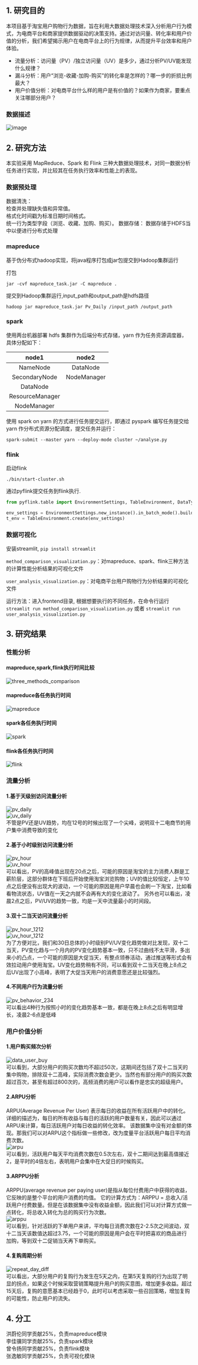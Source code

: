 ## 1. 研究目的
本项目基于淘宝用户购物行为数据，旨在利用大数据处理技术深入分析用户行为模式，为电商平台和商家提供数据驱动的决策支持。通过对访问量、转化率和用户价值的分析，我们希望揭示用户在电商平台上的行为规律，从而提升平台效率和用户体验。  
* 流量分析：访问量（PV）/独立访问量（UV）是多少，通过分析PV/UV能发现什么规律？
* 漏斗分析：用户“浏览-收藏-加购-购买”的转化率是怎样的？哪一步的折损比例最大？
* 用户价值分析：对电商平台什么样的用户是有价值的？如果作为商家，要重点关注哪部分用户？
### 数据描述
![image](https://github.com/user-attachments/assets/b481a4a3-8dc0-4e02-9a58-c7140c97a9dd)


## 2. 研究方法
本实验采用 MapReduce、Spark 和 Flink 三种大数据处理技术，对同一数据分析任务进行实现，并比较其在任务执行效率和性能上的表现。
### 数据预处理
数据清洗：  
检查并处理缺失值和异常值。  
格式化时间戳为标准日期时间格式。  
统一行为类型字段（浏览、收藏、加购、购买）。
数据存储：
数据存储于HDFS当中以便进行分布式处理
### mapreduce
基于伪分布式hadoop实现，将java程序打包成jar包提交到Hadoop集群运行  

打包  
```
jar -cvf mapreduce_task.jar -C mapreduce .
```
提交到Hadoop集群运行,input_path和output_path是hdfs路径
```
hadoop jar mapreduce_task.jar Pv_Daily /input_path /output_path
```
### spark
使用两台机器部署 hdfs 集群作为后端分布式存储，yarn 作为任务资源调度器，具体分配如下：

|      node1      |    node2    |
| :-------------: | :---------: |
|    NameNode     |  DataNode   |
|  SecondaryNode  | NodeManager |
|    DataNode     |             |
| ResourceManager |             |
|   NodeManager   |             |

使用 spark on yarn 的方式进行任务提交运行，即通过 pyspark 编写任务提交给 yarn 作分布式资源分配调度，提交任务并运行：
```shell
spark-submit --master yarn --deploy-mode cluster ~/analyse.py
```

### flink

启动flink

```shell
./bin/start-cluster.sh
```

通过pyflink提交任务到flink执行.

```python
from pyflink.table import EnvironmentSettings, TableEnvironment, DataTypes

env_settings = EnvironmentSettings.new_instance().in_batch_mode().build()
t_env = TableEnvironment.create(env_settings)
```

### 数据可视化
安装streamlit, `pip install streamlit`

`method_comparison_visualization.py`：对mapreduce、spark、flink三种方法的计算性能分析结果的可视化文件

`user_analysis_visualization.py`：对电商平台用户购物行为分析结果的可视化文件

运行方法：进入frontend目录, 根据想要执行的不同任务，在命令行运行`streamlit run method_comparison_visualization.py` 或者 `streamlit run user_analysis_visualization.py`

## 3. 研究结果
### 性能分析
#### mapreduce,spark,flink执行时间比较
![three_methods_comparison](images/three_methods_comparison.png)  
#### mapreduce各任务执行时间
![mapreduce](images/mapreduce.png)  
#### spark各任务执行时间
![spark](images/spark.png)  
#### flink各任务执行时间
![flink](images/flink.png)  
### 流量分析
#### 1.基于天级别访问流量分析
![pv_daily](images/pv_daily.png)  
![uv_daily](images/uv_daily.png)  
不管是PV还是UV趋势，均在12号的时候出现了一个尖峰，说明双十二电商节的用户集中消费导致的变化  

#### 2.基于小时级别访问流量分析
![pv_hour](images/pv_hour.png)  
![uv_hour](images/uv_hour.png)  
可以看出，PV的高峰值出现在20点之后，可能的原因是淘宝的主力消费人群是工薪阶层，这部分群体在下班后开始使用淘宝浏览购物；UV的值比较恒定，上午10点之后便没有出现大的波动，一个可能的原因是用户早晨也会刷一下淘宝，比如看看物流状态，UV值在一天之内就不会再有大的变化波动了。 另外也可以看出，凌晨2点之后，PV/UV的趋势一致，均是一天中流量最小的时间段。  
#### 3.双十二当天访问流量分析
![pv_hour_1212](images/pv_hour_1212.png)  
![uv_hour_1212](images/uv_hour_1212.png)  
为了方便对比，我们和30日总体的小时级别PV/UV变化趋势做对比发现，双十二当天，PV变化趋与一个月内的PV变化趋势基本一致，只不过曲线不太平滑，多出来小的凸点，一个可能的原因是大促当天，有整点领券活动，通过推送等形式会有效拉动用户使用淘宝。UV变化趋势稍有不同，可以看到双十二当天在晚上8点之后UV出现了小高峰，表明了大促当天用户的消费意愿还是比较强烈。
#### 4.不同用户行为流量分析
![pv_behavior_234](images/pv_behavior_234.png)  
可以看出4种行为按照小时的变化趋势基本一致，都是在晚上8点之后有明显增长，凌晨2-6点是低峰  
### 用户价值分析
#### 1.用户购买频次分析
![data_user_buy](images/data_user_buy.png)  
可以看到，大部分用户的购买次数均不超过50次，这期间还包括了双十二当天的集中购物，排除双十二高峰，实际消费次数会更少。当然也有部分用户的购买次数超过百次，甚至有超过800次的，高频消费的用户可以看作是忠实的超级用户。
#### 2.ARPU分析
ARPU(Average Revenue Per User) 表示每日的收益在所有活跃用户中的转化。详细的描述为，每日的所有收益与每日的活跃的用户数量有关，因此可以通过ARPU来计算，每日活跃用户对每日收益的转化效率。
该数据集中没有对金额的体现。那我们可以对ARPU这个指标做一些修改，改为度量平台活跃用户每日平均消费次数。  
![arpu](images/arpu.png)  
可以看到，活跃用户每天平均消费次数在0.5次左右，双十二期间达到最高值接近2，是平时的4倍左右，表明用户会集中在大促日的时候购买。
#### 3.ARPPU分析
ARPPU(average revenue per paying user)是指从每位付费用户中获得的收益，它反映的是整个平台的用户消费的均值。
它的计算方式为：ARPPU = 总收入/活跃用户付费数量。但是在该数据集中没有收益金额，因此我们可以对计算方式做一点转化，将总收入转化为总的购买行为次数。  
![arppu](images/arppu.png)  
可以看到，针对活跃的下单用户来讲，平均每日消费次数在2-2.5次之间波动，双十二当天该数值达超过3.75，一个可能的原因是用户会在平时把喜欢的商品进行加购，等到双十二促销当天再下单购买。
#### 4.复购周期分析
![repeat_day_diff](images/repeat_day_diff.png)  
可以看出，大部分用户的复购行为发生在5天之内，在第5天复购的行为出现了明显的拐点，如果这个时候采取营销策略提升用户的购买意图，增加更多收益。超过15天后，复购的意愿基本已经趋于0，此时可以考虑采取一些召回策略，增加复购的可能性，防止用户的流失。


## 4. 分工
洪蔚伦同学贡献25%，负责mapreduce模块  
李佳骥同学贡献25%，负责spark模块  
曾令扬同学贡献25%，负责flink模块  
张逸敏同学贡献25%，负责可视化模块
